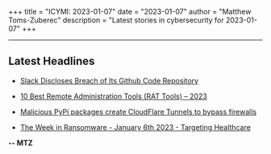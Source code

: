 +++
title = "ICYMI: 2023-01-07"
date = "2023-01-07"
author = "Matthew Toms-Zuberec"
description = "Latest stories in cybersecurity for 2023-01-07"
+++

---------------------------------------------------------------------------
## Latest Headlines
- [Slack Discloses Breach of Its Github Code Repository](https://www.wired.com/story/slack-data-breach-security-news-roundup/)

- [10 Best Remote Administration Tools (RAT Tools) – 2023](https://cybersecuritynews.com/remote-administration-tools/)

- [Malicious PyPi packages create CloudFlare Tunnels to bypass firewalls](https://www.bleepingcomputer.com/news/security/malicious-pypi-packages-create-cloudflare-tunnels-to-bypass-firewalls/)

- [The Week in Ransomware - January 6th 2023 - Targeting Healthcare](https://www.bleepingcomputer.com/news/security/the-week-in-ransomware-january-6th-2023-targeting-healthcare/)

**-- MTZ**